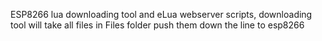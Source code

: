 ﻿ESP8266 lua downloading tool and eLua webserver scripts, downloading tool will take all files in Files folder push them down the line to esp8266